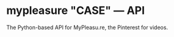 mypleasure "CASE" — API
=======================
The Python-based API for MyPleasu.re, the Pinterest for videos.
